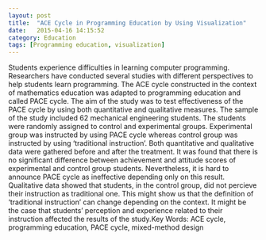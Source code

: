 ```yaml
---
layout: post
title:  "ACE Cycle in Programming Education by Using Visualization"
date:   2015-04-16 14:15:52
category: Education
tags: [Programming education, visualization]
---
```

Students experience difficulties in learning computer programming. Researchers have conducted several studies with different perspectives to help students learn programming. The ACE cycle constructed in the context of mathematics education was adapted to programming education and called PACE cycle. The aim of the study was to test effectiveness of the PACE cycle by using both quantitative and qualitative measures. The sample of the study included 62 mechanical engineering students. The students were randomly assigned to control and experimental groups. Experimental group was instructed by using PACE cycle whereas control group was instructed by using ‘traditional instruction’. Both quantitative and qualitative data were gathered before and after the treatment. It was found that there is no significant difference between achievement and attitude scores of experimental and control group students. Nevertheless, it is hard to announce PACE cycle as ineffective depending only on this result. Qualitative data showed that students, in the control group, did not percieve their instruction as traditional one. This might show us that the definition of ‘traditional instruction’ can change depending on the context. It might be the case that students’ perception and experience related to their instruction affected the results of the study.Key Words:    ACE cycle, programming education, PACE cycle, mixed-method design 

